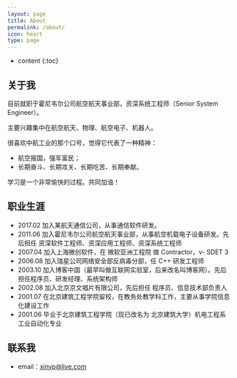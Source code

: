 ```yaml
---
layout: page
title: About
permalink: /about/
icon: heart
type: page
---
```


* content
{:toc}

## 关于我

目前就职于霍尼韦尔公司航空航天事业部，资深系统工程师（Senior System Engineer）。

主要兴趣集中在航空航天、物理、航空电子、机器人。

很喜欢中航工业的那个口号，觉得它代表了一种精神：

- 航空报国，强军富民；
- 长期奋斗、长期攻关、长期吃苦、长期奉献。

学习是一个非常愉快的过程。共同加油！

## 职业生涯

* 2017.02 加入某航天通信公司，从事通信软件研发。
* 2011.06 加入霍尼韦尔公司航空航天事业部，从事航空机载电子设备研发。先后担任 资深软件工程师、资深应用工程师、资深系统工程师
* 2007.04 加入上海微创软件，在 微软亚洲工程院 做 Contractor，v- SDET 3
* 2006.08 加入瑞星公司网络安全部反病毒分部，任 C++ 研发工程师
* 2003.10 加入博客中国（最早叫做互联网实验室，后来改名叫博客网）。先后担任程序员、研发经理、系统架构师
* 2002.08 加入北京京文唱片有限公司，先后担任 程序员、信息技术部负责人
* 2001.07 在北京建筑工程学院留校，在教务处教学科工作，主要从事学院信息化建设工作
* 2001.06 毕业于北京建筑工程学院（现已改名为 北京建筑大学）机电工程系工业自动化专业

## 联系我

* email：xinyp@live.com



